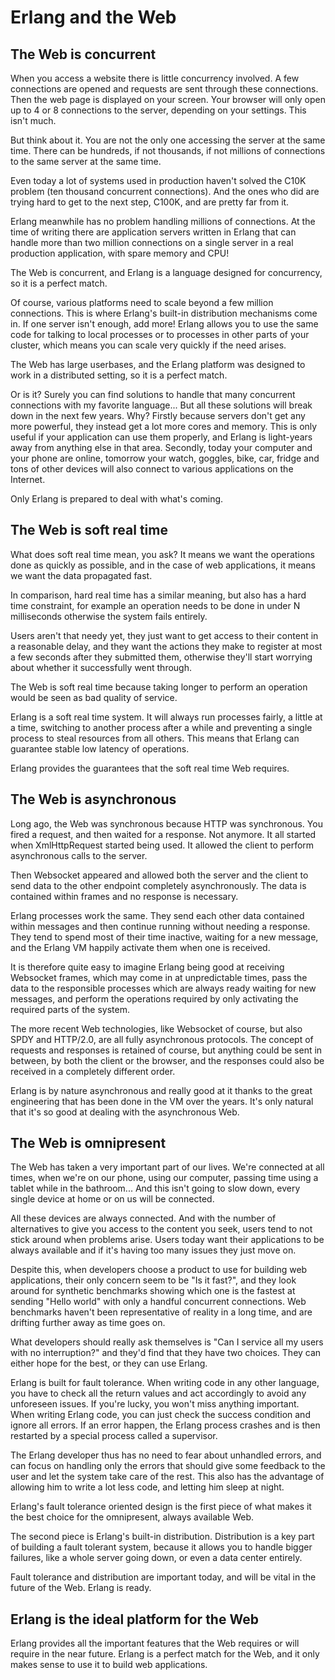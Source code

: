 Erlang and the Web
==================

The Web is concurrent
---------------------

When you access a website there is little concurrency
involved. A few connections are opened and requests
are sent through these connections. Then the web page
is displayed on your screen. Your browser will only
open up to 4 or 8 connections to the server, depending
on your settings. This isn't much.

But think about it. You are not the only one accessing
the server at the same time. There can be hundreds, if
not thousands, if not millions of connections to the
same server at the same time.

Even today a lot of systems used in production haven't
solved the C10K problem (ten thousand concurrent connections).
And the ones who did are trying hard to get to the next
step, C100K, and are pretty far from it.

Erlang meanwhile has no problem handling millions of
connections. At the time of writing there are application
servers written in Erlang that can handle more than two
million connections on a single server in a real production
application, with spare memory and CPU!

The Web is concurrent, and Erlang is a language designed
for concurrency, so it is a perfect match.

Of course, various platforms need to scale beyond a few
million connections. This is where Erlang's built-in
distribution mechanisms come in. If one server isn't
enough, add more! Erlang allows you to use the same code
for talking to local processes or to processes in other
parts of your cluster, which means you can scale very
quickly if the need arises.

The Web has large userbases, and the Erlang platform was
designed to work in a distributed setting, so it is a
perfect match.

Or is it? Surely you can find solutions to handle that many
concurrent connections with my favorite language... But all
these solutions will break down in the next few years. Why?
Firstly because servers don't get any more powerful, they
instead get a lot more cores and memory. This is only useful
if your application can use them properly, and Erlang is
light-years away from anything else in that area. Secondly,
today your computer and your phone are online, tomorrow your
watch, goggles, bike, car, fridge and tons of other devices
will also connect to various applications on the Internet.

Only Erlang is prepared to deal with what's coming.

The Web is soft real time
-------------------------

What does soft real time mean, you ask? It means we want the
operations done as quickly as possible, and in the case of
web applications, it means we want the data propagated fast.

In comparison, hard real time has a similar meaning, but also
has a hard time constraint, for example an operation needs to
be done in under N milliseconds otherwise the system fails
entirely.

Users aren't that needy yet, they just want to get access
to their content in a reasonable delay, and they want the
actions they make to register at most a few seconds after
they submitted them, otherwise they'll start worrying about
whether it successfully went through.

The Web is soft real time because taking longer to perform an
operation would be seen as bad quality of service.

Erlang is a soft real time system. It will always run
processes fairly, a little at a time, switching to another
process after a while and preventing a single process to
steal resources from all others. This means that Erlang
can guarantee stable low latency of operations.

Erlang provides the guarantees that the soft real time Web
requires.

The Web is asynchronous
-----------------------

Long ago, the Web was synchronous because HTTP was synchronous.
You fired a request, and then waited for a response. Not anymore.
It all started when XmlHttpRequest started being used. It allowed
the client to perform asynchronous calls to the server.

Then Websocket appeared and allowed both the server and the client
to send data to the other endpoint completely asynchronously. The
data is contained within frames and no response is necessary.

Erlang processes work the same. They send each other data contained
within messages and then continue running without needing a response.
They tend to spend most of their time inactive, waiting for a new
message, and the Erlang VM happily activate them when one is received.

It is therefore quite easy to imagine Erlang being good at receiving
Websocket frames, which may come in at unpredictable times, pass the
data to the responsible processes which are always ready waiting for
new messages, and perform the operations required by only activating
the required parts of the system.

The more recent Web technologies, like Websocket of course, but also
SPDY and HTTP/2.0, are all fully asynchronous protocols. The concept
of requests and responses is retained of course, but anything could
be sent in between, by both the client or the browser, and the
responses could also be received in a completely different order.

Erlang is by nature asynchronous and really good at it thanks to the
great engineering that has been done in the VM over the years. It's
only natural that it's so good at dealing with the asynchronous Web.

The Web is omnipresent
----------------------

The Web has taken a very important part of our lives. We're
connected at all times, when we're on our phone, using our computer,
passing time using a tablet while in the bathroom... And this
isn't going to slow down, every single device at home or on us
will be connected.

All these devices are always connected. And with the number of
alternatives to give you access to the content you seek, users
tend to not stick around when problems arise. Users today want
their applications to be always available and if it's having
too many issues they just move on.

Despite this, when developers choose a product to use for building
web applications, their only concern seem to be "Is it fast?",
and they look around for synthetic benchmarks showing which one
is the fastest at sending "Hello world" with only a handful
concurrent connections. Web benchmarks haven't been representative
of reality in a long time, and are drifting further away as
time goes on.

What developers should really ask themselves is "Can I service
all my users with no interruption?" and they'd find that they have
two choices. They can either hope for the best, or they can use
Erlang.

Erlang is built for fault tolerance. When writing code in any other
language, you have to check all the return values and act accordingly
to avoid any unforeseen issues. If you're lucky, you won't miss
anything important. When writing Erlang code, you can just check
the success condition and ignore all errors. If an error happen,
the Erlang process crashes and is then restarted by a special
process called a supervisor.

The Erlang developer thus has no need to fear about unhandled
errors, and can focus on handling only the errors that should
give some feedback to the user and let the system take care of
the rest. This also has the advantage of allowing him to write
a lot less code, and letting him sleep at night.

Erlang's fault tolerance oriented design is the first piece of
what makes it the best choice for the omnipresent, always available
Web.

The second piece is Erlang's built-in distribution. Distribution
is a key part of building a fault tolerant system, because it
allows you to handle bigger failures, like a whole server going
down, or even a data center entirely.

Fault tolerance and distribution are important today, and will be
vital in the future of the Web. Erlang is ready.

Erlang is the ideal platform for the Web
----------------------------------------

Erlang provides all the important features that the Web requires
or will require in the near future. Erlang is a perfect match
for the Web, and it only makes sense to use it to build web
applications.
